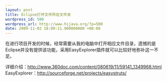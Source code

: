 ```yaml
---
layout: post
title: Eclipse打开文件所在文件夹
wordpress_id: 500
wordpress_url: http://www.hijava.org/?p=500
date: 2009-11-02 18:09:11.000000000 +08:00
---
```

在进行项目开发的时候，经常需要从我的电脑中打开相应文件目录，遗憾的是Eclipse并没有提供该功能，采用EasyExplorer插件就可以比较好地弥补这一不足。

详细介绍：<a href="http://www.360doc.com/content/080619/11/59141_1349968.html" target="_blank">http://www.360doc.com/content/080619/11/59141_1349968.html</a>
EasyExplorer：<a href="http://sourceforge.net/projects/easystruts/" target="_blank">http://sourceforge.net/projects/easystruts/</a>
